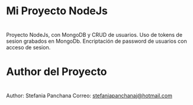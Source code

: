 # ##############################################################################################################
# Mi Proyecto NodeJs
# ##############################################################################################################
Proyecto NodeJs, con MongoDB y CRUD de usuarios.
Uso de tokens de sesion grabados en MongoDb.
Encriptación de password de usuarios con acceso de sesion.

# ##############################################################################################################
# Author del Proyecto
# ##############################################################################################################
Author: Stefania Panchana
Correo: stefaniapanchanaj@hotmail.com
